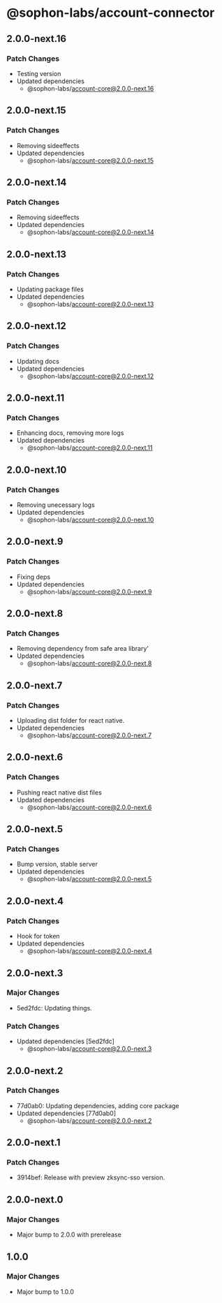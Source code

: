 # @sophon-labs/account-connector

## 2.0.0-next.16

### Patch Changes

- Testing version
- Updated dependencies
  - @sophon-labs/account-core@2.0.0-next.16

## 2.0.0-next.15

### Patch Changes

- Removing sideeffects
- Updated dependencies
  - @sophon-labs/account-core@2.0.0-next.15

## 2.0.0-next.14

### Patch Changes

- Removing sideeffects
- Updated dependencies
  - @sophon-labs/account-core@2.0.0-next.14

## 2.0.0-next.13

### Patch Changes

- Updating package files
- Updated dependencies
  - @sophon-labs/account-core@2.0.0-next.13

## 2.0.0-next.12

### Patch Changes

- Updating docs
- Updated dependencies
  - @sophon-labs/account-core@2.0.0-next.12

## 2.0.0-next.11

### Patch Changes

- Enhancing docs, removing more logs
- Updated dependencies
  - @sophon-labs/account-core@2.0.0-next.11

## 2.0.0-next.10

### Patch Changes

- Removing unecessary logs
- Updated dependencies
  - @sophon-labs/account-core@2.0.0-next.10

## 2.0.0-next.9

### Patch Changes

- Fixing deps
- Updated dependencies
  - @sophon-labs/account-core@2.0.0-next.9

## 2.0.0-next.8

### Patch Changes

- Removing dependency from safe area library'
- Updated dependencies
  - @sophon-labs/account-core@2.0.0-next.8

## 2.0.0-next.7

### Patch Changes

- Uploading dist folder for react native.
- Updated dependencies
  - @sophon-labs/account-core@2.0.0-next.7

## 2.0.0-next.6

### Patch Changes

- Pushing react native dist files
- Updated dependencies
  - @sophon-labs/account-core@2.0.0-next.6

## 2.0.0-next.5

### Patch Changes

- Bump version, stable server
- Updated dependencies
  - @sophon-labs/account-core@2.0.0-next.5

## 2.0.0-next.4

### Patch Changes

- Hook for token
- Updated dependencies
  - @sophon-labs/account-core@2.0.0-next.4

## 2.0.0-next.3

### Major Changes

- 5ed2fdc: Updating things.

### Patch Changes

- Updated dependencies [5ed2fdc]
  - @sophon-labs/account-core@2.0.0-next.3

## 2.0.0-next.2

### Patch Changes

- 77d0ab0: Updating dependencies, adding core package
- Updated dependencies [77d0ab0]
  - @sophon-labs/account-core@2.0.0-next.2

## 2.0.0-next.1

### Patch Changes

- 3914bef: Release with preview zksync-sso version.

## 2.0.0-next.0

### Major Changes

- Major bump to 2.0.0 with prerelease

## 1.0.0

### Major Changes

- Major bump to 1.0.0
